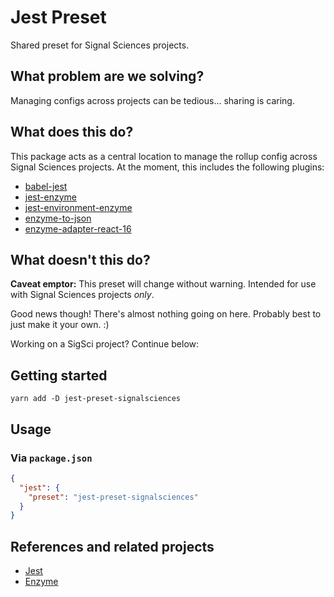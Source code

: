 # Jest Preset

Shared preset for Signal Sciences projects.


## What problem are we solving?

Managing configs across projects can be tedious... sharing is caring.


## What does this do?

This package acts as a central location to manage the rollup config across Signal
Sciences projects. At the moment, this includes the following plugins:

- [babel-jest](https://github.com/facebook/jest/tree/master/packages/babel-jest)
- [jest-enzyme](https://github.com/FormidableLabs/enzyme-matchers/tree/master/packages/jest-enzyme)
- [jest-environment-enzyme](https://github.com/FormidableLabs/enzyme-matchers/tree/master/packages/jest-environment-enzyme)
- [enzyme-to-json](https://github.com/adriantoine/enzyme-to-json)
- [enzyme-adapter-react-16](https://www.npmjs.com/package/enzyme-adapter-react-16)


## What doesn't this do?

**Caveat emptor:** This preset will change without warning. Intended for use
with Signal Sciences projects _only_.

Good news though! There's almost nothing going on here. Probably best to just
make it your own. :)

Working on a SigSci project? Continue below:


## Getting started

```
yarn add -D jest-preset-signalsciences
```

## Usage

### Via `package.json`

```json
{
  "jest": {
    "preset": "jest-preset-signalsciences"
  }
}
```

## References and related projects

- [Jest](https://jestjs.io)
- [Enzyme](https://airbnb.io/enzyme/)
